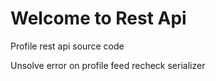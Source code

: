 # Welcome to Rest Api
Profile rest api source code

Unsolve error on profile feed recheck serializer
